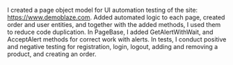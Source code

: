 I created a page object model for UI automation testing of the site: https://www.demoblaze.com. 
Added automated logic to each page, created order and user entities, and together with the added methods, I used them to reduce code duplication. 
In PageBase, I added GetAlertWithWait, and AcceptAlert methods for correct work with alerts. 
In tests, I conduct positive and negative testing for registration, login, logout, adding and removing a product, and creating an order.
